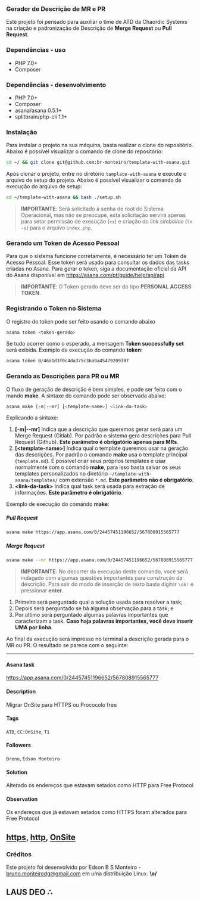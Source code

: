 ### Gerador de Descrição de MR e PR
Este projeto foi pensado para auxiliar o time de ATD da Chaordic Systems na criação e padronização de Descrição de __Merge Request__ ou __Pull Request__.

### Dependências - uso
- PHP 7.0+
- Composer

### Dependências - desenvolvimento
- PHP 7.0+
- Composer
- asana/asana 0.5.1+
- splitbrain/php-cli 1.1+

### Instalação
Para instalar o projeto na sua máquina, basta realizar o clone do repositório. Abaixo é possível visualizar o comando de clone do repositório:

```bash
cd ~/ && git clone git@github.com:br-monteiro/template-with-asana.git
```

Após clonar o projeto, entre no diretório `tamplate-with-asana` e execute o arquivo de setup do projeto. Abaixo é possível visualizar o comando de execução do arquivo de setup:

```bash
cd ~/template-with-asana && bash ./setup.sh
```

>__IMPORTANTE__: Será solicitado a senha de root do Sistema Operacional, mas não se preocupe, esta solicitação servirá apenas para setar permissão de execução (`+x`) e criação do _link simbólico_ (`ln -s`) para o arquivo `index.php`.

### Gerando um Token de Acesso Pessoal
Para que o sistema funcione corretamente, é necessário ter um Token de Acesso Pessoal. Esse token será usado para consultar os dados das tasks criadas no Asana. Para gerar o token, siga a documentação oficial da API do Asana disponível em https://asana.com/pt/guide/help/api/api

>__IMPORTANTE__: O Token gerado deve ser do tipo __PERSONAL ACCESS TOKEN__.

### Registrando o Token no Sistema
O registro do token pode ser feito usando o comando abaixo

```bash
asana token <token-gerado>
```

Se tudo ocorrer como o esperado, a mensagem __Token successfully set__ será exibida. Exemplo de execução do comando __token__:

```bash
asana token 0/46a1d3f0c4da375c36a9a45479209307
```

### Gerando as Descrições para PR ou MR
O fluxo de geração de descrição é bem simples, e pode ser feito com o mando __make__. A sintaxe do comando pode ser observada abaixo:

```bash
asana make [-m|--mr] [<template-name>] <link-da-task>
```

Explicando a sintaxe:

1. __\[-m|--mr]__ Indica que a descrição que queremos gerar será para um Merge Request (Gitlab). Por padrão o sistema gera descrições para Pull Request (Github). __Este parâmetro é obrigatório apenas para MRs__.
2. __\[\<template-name>]__ Indica qual o template queremos usar na geração das descrições. Por padrão o comando __make__ usa o template principal (`template.md`). É possível criar seus próprios templates e usar normalmente com o comando __make__, para isso basta salvar os seus templates personalizados no diretório `~/tamplate-with-asana/templates/` com extensão `*.md`. __Este parâmetro não é obrigatório__.
3. __\<link-da-task>__ Indica qual task será usada para extração de informações. __Este parâmetro é obrigatório__.

Exemplo de execução do comando __make__:

##### Pull Request

```bash
asana make https://app.asana.com/0/24457451196652/567808915565777
```

##### Merge Request

```bash
asana make --mr https://app.asana.com/0/24457451196652/567808915565777
```

>__IMPORTANTE__: No decorrer da execução deste comando, você será indagado com algumas questões importantes para construção da descrição. Para sair do modo de inserção de texto basta digitar `\ok!` e pressionar __enter__.

1. Primeiro será perguntado qual a solução usada para resolver a task;
2. Depois será perguntado se há alguma observação para a task; e
3. Por ultimo será perguntado algumas palavras importantes que caracterizam a task. __Caso haja palavras importantes, você deve inserir UMA por linha__.

Ao final da execução será impresso no terminal a descrição gerada para o MR ou PR. O resultado se parece com o seguinte:

------------------------------
#### Asana task
https://app.asana.com/0/24457451196652/567808915565777

#### Description
Migrar OnSite para HTTPS ou Prococolo free

#### Tags
`ATD`, `CC:OnSite`, `T1`
#### Followers
`Breno`, `Edson Monteiro`

#### Solution
Alterado os endereços que estavam setados como HTTP para Free Protocol

#### Observation
Os endereços que já estavam setados como HTTPS foram alterados para Free Protocol

[https](https://github.com/search?utf8=✓&q=org%3Achaordic+https&type=issues),
[http](https://github.com/search?utf8=✓&q=org%3Achaordic+http&type=issues),
[OnSite](https://github.com/search?utf8=✓&q=org%3Achaordic+OnSite&type=issues)
------------------------------

### Créditos

Este projeto foi desenvolvido por Edson B S Monteiro - <bruno.monteirodg@gmail.com> em uma distribuição Linux. __\o/__

## LAUS DEO ∴